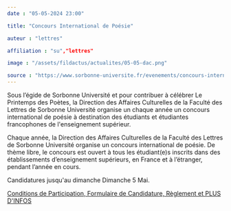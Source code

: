```yaml
---
date : "05-05-2024 23:00"

title: "Concours International de Poésie"

auteur : "lettres" 

affiliation : "su","lettres"

image : "/assets/fildactus/actualites/05-05-dac.png"

source : "https://www.sorbonne-universite.fr/evenements/concours-international-de-poesie-2024"
---
```


Sous l’égide de Sorbonne Université et pour contribuer à célébrer Le Printemps des Poètes, la Direction des Affaires Culturelles de la Faculté des Lettres de Sorbonne Université organise un chaque année un concours international de poésie à destination des étudiants et étudiantes francophones de l'enseignement supérieur.

Chaque année, la Direction des Affaires Culturelles de la Faculté des Lettres de Sorbonne Université organise un concours international de poésie. De thème libre, le concours est ouvert à tous les étudiant(e)s inscrits dans des établissements d’enseignement supérieurs, en France et à l’étranger, pendant l’année en cours.

Candidatures jusqu'au dimanche Dimanche 5 Mai.

[Conditions de Participation, Formulaire de Candidature, Règlement et PLUS D'INFOS](https://www.sorbonne-universite.fr/evenements/concours-international-de-poesie-2024)